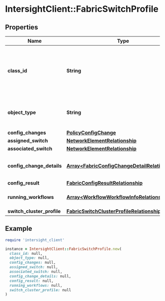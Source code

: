 # IntersightClient::FabricSwitchProfile

## Properties

| Name | Type | Description | Notes |
| ---- | ---- | ----------- | ----- |
| **class_id** | **String** | The fully-qualified name of the instantiated, concrete type. This property is used as a discriminator to identify the type of the payload when marshaling and unmarshaling data. | [default to &#39;fabric.SwitchProfile&#39;] |
| **object_type** | **String** | The fully-qualified name of the instantiated, concrete type. The value should be the same as the &#39;ClassId&#39; property. | [default to &#39;fabric.SwitchProfile&#39;] |
| **config_changes** | [**PolicyConfigChange**](PolicyConfigChange.md) |  | [optional] |
| **assigned_switch** | [**NetworkElementRelationship**](NetworkElementRelationship.md) |  | [optional] |
| **associated_switch** | [**NetworkElementRelationship**](NetworkElementRelationship.md) |  | [optional] |
| **config_change_details** | [**Array&lt;FabricConfigChangeDetailRelationship&gt;**](FabricConfigChangeDetailRelationship.md) | An array of relationships to fabricConfigChangeDetail resources. | [optional][readonly] |
| **config_result** | [**FabricConfigResultRelationship**](FabricConfigResultRelationship.md) |  | [optional] |
| **running_workflows** | [**Array&lt;WorkflowWorkflowInfoRelationship&gt;**](WorkflowWorkflowInfoRelationship.md) | An array of relationships to workflowWorkflowInfo resources. | [optional][readonly] |
| **switch_cluster_profile** | [**FabricSwitchClusterProfileRelationship**](FabricSwitchClusterProfileRelationship.md) |  | [optional] |

## Example

```ruby
require 'intersight_client'

instance = IntersightClient::FabricSwitchProfile.new(
  class_id: null,
  object_type: null,
  config_changes: null,
  assigned_switch: null,
  associated_switch: null,
  config_change_details: null,
  config_result: null,
  running_workflows: null,
  switch_cluster_profile: null
)
```

